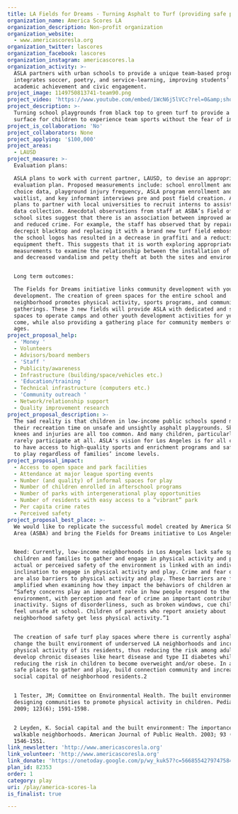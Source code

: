 ```yaml
---
title: LA Fields for Dreams - Turning Asphalt to Turf (providing safe places to play)
organization_name: America Scores LA
organization_description: Non-profit organization
organization_website:
  - www.americascoresla.org
organization_twitter: lascores
organization_facebook: lascores
organization_instagram: americascores.la
organization_activity: >-
  ASLA partners with urban schools to provide a unique team-based program that
  integrates soccer, poetry, and service-learning, improving students’ health,
  academic achievement and civic engagement.
project_image: 1149750813741-team90.png
project_video: 'https://www.youtube.com/embed/1WcN6j5lVCc?rel=0&amp;showinfo=0'
project_description: >-
  Turning school playgrounds from black top to green turf to provide a safe
  surface for children to experience team sports without the fear of injury.
project_is_collaboration: 'No'
project_collaborators: None
project_applying: '$100,000'
project_areas:
  - LAUSD
project_measure: >-
  Evaluation plans: 

  ASLA plans to work with current partner, LAUSD, to devise an appropriate
  evaluation plan. Proposed measurements include: school enrollment and school
  choice data, playground injury frequency, ASLA program enrollment and
  waitlist, and key informant interviews pre and post field creation. ASLA also
  plans to partner with local universities to recruit interns to assist with
  data collection. Anecdotal observations from staff at ASBA’s Field of Dreams
  school sites suggest that there is an association between improved aesthetics
  and reduced crime. For example, the staff has observed that by repairing a
  decrepit blacktop and replacing it with a brand new turf field embossed with
  the school logos has resulted in a decrease in graffiti and a reduction in
  equipment theft. This suggests that it is worth exploring appropriate
  measurements to examine the relationship between the installation of fields
  and decreased vandalism and petty theft at both the sites and environs.


  Long term outcomes:

  The Fields for Dreams initiative links community development with youth
  development. The creation of green spaces for the entire school and
  neighborhood promotes physical activity, sports programs, and community
  gatherings. These 3 new fields will provide ASLA with dedicated and safe
  spaces to operate camps and other youth development activities for years to
  come, while also providing a gathering place for community members of all
  ages.
project_proposal_help:
  - 'Money '
  - Volunteers
  - Advisors/board members
  - 'Staff '
  - Publicity/awareness
  - Infrastructure (building/space/vehicles etc.)
  - 'Education/training '
  - Technical infrastructure (computers etc.)
  - 'Community outreach '
  - Network/relationship support
  - Quality improvement research
project_proposal_description: >-
  The sad reality is that children in low-income public schools spend most of
  their recreation time on unsafe and unsightly asphalt playgrounds. Skinned
  knees and injuries are all too common. And many children, particularly girls,
  rarely participate at all. ASLA's vision for Los Angeles is for all children
  to have access to high-quality sports and enrichment programs and safe places
  to play regardless of families’ income levels.
project_proposal_impact:
  - Access to open space and park facilities
  - Attendance at major league sporting events
  - Number (and quality) of informal spaces for play
  - Number of children enrolled in afterschool programs
  - Number of parks with intergenerational play opportunities
  - Number of residents with easy access to a “vibrant” park
  - Per capita crime rates
  - Perceived safety
project_proposal_best_place: >-
  We would like to replicate the successful model created by America SCORES Bay
  Area (ASBA) and bring the Fields for Dreams initiative to Los Angeles.


  Need: Currently, low-income neighborhoods in Los Angeles lack safe spaces for
  children and families to gather and engage in physical activity and play. The
  actual or perceived safety of the environment is linked with an individual’s
  inclination to engage in physical activity and play. Crime and fear of crime
  are also barriers to physical activity and play. These barriers are further
  amplified when examining how they impact the behaviors of children and youth.
  “Safety concerns play an important role in how people respond to the built
  environment, with perception and fear of crime an important contributor to
  inactivity. Signs of disorderliness, such as broken windows, cue children to
  feel unsafe at school. Children of parents who report anxiety about
  neighborhood safety get less physical activity.”1 


  The creation of safe turf play spaces where there is currently asphalt will
  change the built environment of underserved LA neighborhoods and increase
  physical activity of its residents, thus reducing the risk among adults to
  develop chronic diseases like heart disease and type II diabetes while
  reducing the risk in children to become overweight and/or obese. In addition,
  safe places to gather and play, build connection community and increase the
  social capital of neighborhood residents.2  


  1 Tester, JM; Committee on Environmental Health. The built environment:
  designing communities to promote physical activity in children. Pediatrics.
  2009; 123(6); 1591‐1598. 


  2 Leyden, K. Social capital and the built environment: The importance of
  walkable neighborhoods. American Journal of Public Health. 2003; 93 (9),
  1546-1551.
link_newsletter: 'http://www.americascoresla.org'
link_volunteer: 'http://www.americascoresla.org'
link_donate: 'https://onetoday.google.com/p/wy_kuk57?c=5668554279747584'
plan_id: 82353
order: 1
category: play
uri: /play/america-scores-la
is_finalist: true

---
```


